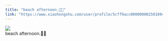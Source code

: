 ```yaml
---
title: "beach afternoon.🐋🤍"
link: "https://www.xiaohongshu.com/user/profile/5cff9acc0000000025018949/"
---
```


<img src="http://sns-webpic-qc.xhscdn.com/202409111443/cd7cc91fbbc47e1c1bd2a74ddf99e182/1040g2sg30t3vgg7qk0705n7vjb69b2a9vsid4sg!nc_n_nwebp_mw_1" /><br />beach afternoon.🐋🤍
